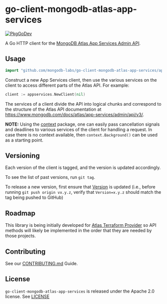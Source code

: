 # go-client-mongodb-atlas-app-services
[![PkgGoDev](https://pkg.go.dev/github.com/mongodb-labs/go-client-mongodb-atlas-app-services)](https://pkg.go.dev/github.com/mongodb-labs/go-client-mongodb-atlas-app-services)

A Go HTTP client for the [MongoDB Atlas App Services Admin API](https://www.mongodb.com/docs/atlas/app-services/admin/api/v3/).

## Usage

```go
import "github.com/mongodb-labs/go-client-mongodb-atlas-app-services/appservices"
```

Construct a new App Services client, then use the various services on the client to
access different parts of the Atlas API. For example:

```go
client := appservices.NewClient(nil)
```

The services of a client divide the API into logical chunks and correspond to
the structure of the Atlas API documentation at
https://www.mongodb.com/docs/atlas/app-services/admin/api/v3/.

**NOTE:** Using the [context](https://godoc.org/context) package, one can easily
pass cancellation signals and deadlines to various services of the client for
handling a request. In case there is no context available, then `context.Background()`
can be used as a starting point.

## Versioning

Each version of the client is tagged, and the version is updated accordingly.

To see the list of past versions, run `git tag`.

To release a new version, first ensure that [Version](./appservices/appservices.go) is updated 
(i.e., before running `git push origin vx.y.z`, verify that `Version=x.y.z` should match the tag being pushed to GitHub)

## Roadmap

This library is being initially developed for [Atlas Terraform Provider](https://github.com/mongodb/terraform-provider-mongodbatlas)
so API methods will likely be implemented in the order that they are
needed by those projects.

## Contributing

See our [CONTRIBUTING.md](CONTRIBUTING.md) Guide.

## License

`go-client-mongodb-atlas-app-services` is released under the Apache 2.0 license. See [LICENSE](LICENSE)

